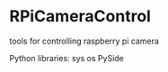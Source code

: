 # RPiCameraControl
tools for controlling raspberry pi camera

Python libraries:
  sys
  os
  PySide
